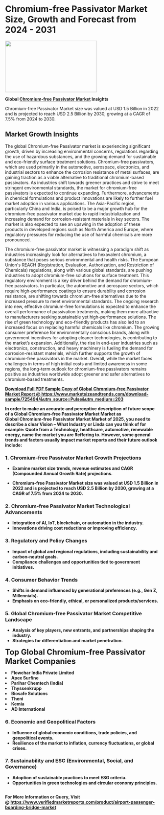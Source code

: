 <H1>Chromium-free Passivator Market Size, Growth and Forecast from 2024 - 2031</H1><img class="aligncenter size-medium wp-image-584254" src="https://thirdeyenews.in/wp-content/uploads/2024/09/Global-Market-Research-300x168.jpeg" alt="" width="300" height="168" /><p><strong>Global&nbsp;<a href="https://www.marketsizeandtrends.com/download-sample/725494/&amp;utm_source=Pulse&amp;utm_medium=203">Chromium-free Passivator Market</a> Insights</strong></p><p>Chromium-free Passivator Market size was valued at USD 1.5 Billion in 2022 and is projected to reach USD 2.5 Billion by 2030, growing at a CAGR of 7.5% from 2024 to 2030.</p><p><h2>Market Growth Insights</h2> <p>The global Chromium-free Passivator market is experiencing significant growth, driven by increasing environmental concerns, regulations regarding the use of hazardous substances, and the growing demand for sustainable and eco-friendly surface treatment solutions. Chromium-free passivators, which are used primarily in the automotive, aerospace, electronics, and industrial sectors to enhance the corrosion resistance of metal surfaces, are gaining traction as a viable alternative to traditional chromium-based passivators. As industries shift towards greener practices and strive to meet stringent environmental standards, the market for chromium-free passivators is expected to continue expanding. Furthermore, advancements in chemical formulations and product innovations are likely to further fuel market adoption in various applications. The Asia-Pacific region, particularly China and India, is poised to be a major growth hub for the chromium-free passivator market due to rapid industrialization and increasing demand for corrosion-resistant materials in key sectors. The market is also expected to see an upswing in the adoption of these products in developed regions such as North America and Europe, where regulatory pressures for reducing the use of harmful chemicals are more pronounced.</p> <p><strong><a href="#"></a></strong></p> <p>The chromium-free passivator market is witnessing a paradigm shift as industries increasingly look for alternatives to hexavalent chromium, a substance that poses serious environmental and health risks. The European Union's REACH (Registration, Evaluation, Authorization, and Restriction of Chemicals) regulations, along with various global standards, are pushing industries to adopt chromium-free solutions for surface treatment. This regulatory environment is a key driver behind the demand for chromium-free passivators. In particular, the automotive and aerospace sectors, which require high-performance coatings to ensure durability and corrosion resistance, are shifting towards chromium-free alternatives due to the increased pressure to meet environmental standards. The ongoing research into new, effective chromium-free formulations is expected to enhance the overall performance of passivation treatments, making them more attractive to manufacturers seeking sustainable yet high-performance solutions. The rise of green technology and eco-friendly products has also led to an increased focus on replacing harmful chemicals like chromium. The growing consumer preference for environmentally conscious brands, along with government incentives for adopting cleaner technologies, is contributing to the market’s expansion. Additionally, the rise in end-user industries such as electronics, construction, and heavy machinery is fueling the demand for corrosion-resistant materials, which further supports the growth of chromium-free passivators in the market. Overall, while the market faces challenges in terms of high initial costs and limited awareness in some regions, the long-term outlook for chromium-free passivators remains positive as industries worldwide adopt greener and safer alternatives to chromium-based treatments.</p> <p><strong><a href="#"></p><p><span class=""><strong>Download Full PDF Sample Copy of Global Chromium-free Passivator Market Report</strong> @ <a href="https://www.marketsizeandtrends.com/download-sample/725494/&amp;utm_source=Pulse&amp;utm_medium=203" target="_blank">https://www.marketsizeandtrends.com/download-sample/725494/&amp;utm_source=Pulse&amp;utm_medium=203</a></span></p><p>In order to make an accurate and perceptive description of future scope of a Global&nbsp;Chromium-free Passivator Market Market as Global&nbsp;Chromium-free Passivator Market Market of 2025, you need to describe a clear Vision &ndash; What Industry or Linda can you think of for example: Quote from a Technology, healthcare, automotive, renewable energy, name the market you are Reffering to. However, some general trends and factors usually impact market reports and their future outlook include:</p><h3>1.&nbsp;<strong>Chromium-free Passivator Market Growth Projections</strong></h3><ul><li>Examine market size trends, revenue estimates and CAGR (Compounded Annual Growth Rate) projections.</li><li><p>Chromium-free Passivator Market size was valued at USD 1.5 Billion in 2022 and is projected to reach USD 2.5 Billion by 2030, growing at a CAGR of 7.5% from 2024 to 2030.</p></li></ul><h3>2.&nbsp;<strong>Chromium-free Passivator Market Technological Advancements</strong></h3><ul><li>Integration of AI, IoT, blockchain, or automation in the industry.</li><li>Innovations driving cost reductions or improving efficiency.</li></ul><h3>3.&nbsp;<strong>Regulatory and Policy Changes</strong></h3><ul><li>Impact of global and regional regulations, including sustainability and carbon-neutral goals.</li><li>Compliance challenges and opportunities tied to government initiatives.</li></ul><h3>4.&nbsp;<strong>Consumer Behavior Trends</strong></h3><ul><li>Shifts in demand influenced by generational preferences (e.g., Gen Z, Millennials).</li><li>Emphasis on eco-friendly, ethical, or personalized products/services.</li></ul><h3>5.&nbsp;<strong>Global Chromium-free Passivator Market Competitive Landscape</strong></h3><ul><li>Analysis of key players, new entrants, and partnerships shaping the industry.</li><li>Strategies for differentiation and market penetration.</li></ul><p data-pm-slice="1 1 []"><span style="color: inherit; font-family: inherit; font-size: 25px;">Top Global Chromium-free Passivator Market Companies</span></p><div class="" data-test-id=""><p><li>Flowchar India Private Limited</li><li> Apex Surfine</li><li> Parihar Chemtech (India)</li><li> Thyssenkrupp</li><li> Biosafe Solutions</li><li> Theni</li><li> Kemia</li><li> AD International</li></p></div><h3>6.&nbsp;<strong>Economic and Geopolitical Factors</strong></h3><ul><li>Influence of global economic conditions, trade policies, and geopolitical events.</li><li>Resilience of the market to inflation, currency fluctuations, or global crises.</li></ul><h3>7.&nbsp;<strong>Sustainability and ESG (Environmental, Social, and Governance)</strong></h3><ul><li>Adoption of sustainable practices to meet ESG criteria.</li><li>Opportunities in green technologies and circular economy principles.</li></ul><h2><strong style="font-size: 14px;">For More Information or Query, Visit @&nbsp;</strong><a style="background-color: #ffffff; font-size: 14px;" href="https://www.marketsizeandtrends.com/report/chromium-free-passivator-market/" target="_blank">https://www.verifiedmarketreports.com/product/airport-passenger-boarding-bridge-market</a></h2>
